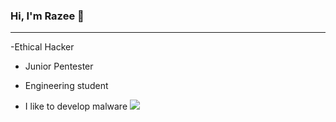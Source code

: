 ### Hi, I'm Razee 👋
_____

 
  -Ethical Hacker
  - Junior Pentester
  
  - Engineering student
  
  - I like to develop malware <img src="https://icons8.com/icon/13441/python">

